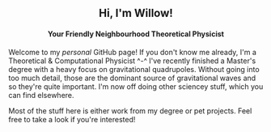 <h2 align="center">
  Hi, I'm Willow!
</h2>
<h4 align="center">
  Your Friendly Neighbourhood Theoretical Physicist
</h4>

Welcome to my *personal* GitHub page! If you don't know me already, I'm a Theoretical & Computational Physicist ^-^ I've recently finished a Master's degree with a heavy focus on gravitational quadrupoles. Without going into too much detail, those are the dominant source of gravitational waves and so they're quite important. I'm now off doing other sciencey stuff, which you can find elsewhere.

Most of the stuff here is either work from my degree or pet projects. Feel free to take a look if you're interested!
